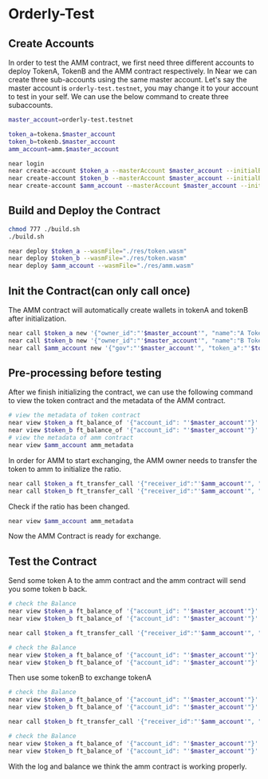 # Orderly-Test
## Create Accounts
In order to test the AMM contract, we first need three different accounts to deploy TokenA, TokenB and the AMM contract respectively. In Near we can create three sub-accounts using the same master account. Let's say the master account is `orderly-test.testnet`, you may change it to your account to test in your self. We can use the below command to create three subaccounts.
```bash
master_account=orderly-test.testnet
```

```bash
token_a=tokena.$master_account
token_b=tokenb.$master_account
amm_account=amm.$master_account

near login
near create-account $token_a --masterAccount $master_account --initialBalance 30
near create-account $token_b --masterAccount $master_account --initialBalance 30
near create-account $amm_account --masterAccount $master_account --initialBalance 30
```

## Build and Deploy the Contract
```bash
chmod 777 ./build.sh
./build.sh

near deploy $token_a --wasmFile="./res/token.wasm"
near deploy $token_b --wasmFile="./res/token.wasm"
near deploy $amm_account --wasmFile="./res/amm.wasm"
```

## Init the Contract(can only call once)
The AMM contract will automatically create wallets in tokenA and tokenB after initialization.
```bash
near call $token_a new '{"owner_id":"'$master_account'", "name":"A Token Contract", "symbol":"A", "total_supply":1000000000000, "decimals": 18}' --accountId=$master_account
near call $token_b new '{"owner_id":"'$master_account'", "name":"B Token Contract", "symbol":"B", "total_supply":20000000000000, "decimals": 15}' --accountId=$master_account
near call $amm_account new '{"gov":"'$master_account'", "token_a":"'$token_a'", "token_b":"'$token_b'"}' --accountId=$master_account --gas=55000000000000
```

## Pre-processing before testing
After we finish initializing the contract, we can use the following command to view the token contract and the metadata of the AMM contract.
```bash
# view the metadata of token contract
near view $token_a ft_balance_of '{"account_id": "'$master_account'"}'
near view $token_b ft_balance_of '{"account_id": "'$master_account'"}'
# view the metadata of amm contract
near view $amm_account amm_metadata
```

In order for AMM to start exchanging, the AMM owner needs to transfer the token to amm to initialize the ratio.
```bash
near call $token_a ft_transfer_call '{"receiver_id":"'$amm_account'", "amount":"10000000000", "msg":"CHANGE_K"}' --accountId=$master_account --deposit=0.000000000000000000000001 --gas=95000000000000
near call $token_b ft_transfer_call '{"receiver_id":"'$amm_account'", "amount":"50000000000", "msg":"CHANGE_K"}' --accountId=$master_account --deposit=0.000000000000000000000001 --gas=95000000000000
```

Check if the ratio has been changed.
```bash
near view $amm_account amm_metadata
```

Now the AMM Contract is ready for exchange.

## Test the Contract
Send some token A to the amm contract and the amm contract will send you some token b back.
```bash
# check the Balance
near view $token_a ft_balance_of '{"account_id": "'$master_account'"}'
near view $token_b ft_balance_of '{"account_id": "'$master_account'"}'

near call $token_a ft_transfer_call '{"receiver_id":"'$amm_account'", "amount":"50000000000", "msg":""}' --accountId=$master_account --deposit=0.000000000000000000000001 --gas=205000000000000

# check the Balance
near view $token_a ft_balance_of '{"account_id": "'$master_account'"}'
near view $token_b ft_balance_of '{"account_id": "'$master_account'"}'
```

Then use some tokenB to exchange tokenA
```bash
# check the Balance
near view $token_a ft_balance_of '{"account_id": "'$master_account'"}'
near view $token_b ft_balance_of '{"account_id": "'$master_account'"}'

near call $token_b ft_transfer_call '{"receiver_id":"'$amm_account'", "amount":"50000000000", "msg":""}' --accountId=$master_account --deposit=0.000000000000000000000001 --gas=205000000000000

# check the Balance
near view $token_a ft_balance_of '{"account_id": "'$master_account'"}'
near view $token_b ft_balance_of '{"account_id": "'$master_account'"}'
```

With the log and balance we think the amm contract is working properly.